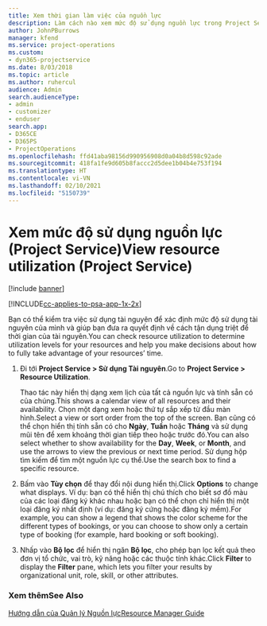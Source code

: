 ```yaml
---
title: Xem thời gian làm việc của nguồn lực
description: Làm cách nào xem mức độ sử dụng nguồn lực trong Project Service
author: JohnPBurrows
manager: kfend
ms.service: project-operations
ms.custom:
- dyn365-projectservice
ms.date: 8/03/2018
ms.topic: article
ms.author: ruhercul
audience: Admin
search.audienceType:
- admin
- customizer
- enduser
search.app:
- D365CE
- D365PS
- ProjectOperations
ms.openlocfilehash: ffd41aba98156d990956908d0a04b8d598c92ade
ms.sourcegitcommit: 418fa1fe9d605b8faccc2d5dee1b04b4e753f194
ms.translationtype: HT
ms.contentlocale: vi-VN
ms.lasthandoff: 02/10/2021
ms.locfileid: "5150739"
---
```

# <a name="view-resource-utilization-project-service"></a><span data-ttu-id="97d65-103">Xem mức độ sử dụng nguồn lực (Project Service)</span><span class="sxs-lookup"><span data-stu-id="97d65-103">View resource utilization (Project Service)</span></span>

[!include [banner](../includes/psa-now-project-operations.md)]

[!INCLUDE[cc-applies-to-psa-app-1x-2x](../includes/cc-applies-to-psa-app-1x-2x.md)]

<span data-ttu-id="97d65-104">Bạn có thể kiểm tra việc sử dụng tài nguyên để xác định mức độ sử dụng tài nguyên của mình và giúp bạn đưa ra quyết định về cách tận dụng triệt để thời gian của tài nguyên.</span><span class="sxs-lookup"><span data-stu-id="97d65-104">You can check resource utilization to determine utilization levels for your resources and help you make decisions about how to fully take advantage of your resources’ time.</span></span>  
  
1. <span data-ttu-id="97d65-105">Đi tới **Project Service > Sử dụng Tài nguyên**.</span><span class="sxs-lookup"><span data-stu-id="97d65-105">Go to **Project Service > Resource Utilization**.</span></span> 

     <span data-ttu-id="97d65-106">Thao tác này hiển thị dạng xem lịch của tất cả nguồn lực và tính sẵn có của chúng.</span><span class="sxs-lookup"><span data-stu-id="97d65-106">This shows a calendar view of all resources and their availability.</span></span> <span data-ttu-id="97d65-107">Chọn một dạng xem hoặc thứ tự sắp xếp từ đầu màn hình.</span><span class="sxs-lookup"><span data-stu-id="97d65-107">Select a view or sort order from the top of the screen.</span></span> <span data-ttu-id="97d65-108">Bạn cũng có thể chọn hiển thị tính sẵn có cho **Ngày**, **Tuần** hoặc **Tháng** và sử dụng mũi tên để xem khoảng thời gian tiếp theo hoặc trước đó.</span><span class="sxs-lookup"><span data-stu-id="97d65-108">You can also select whether to show availability for the **Day**, **Week**, or **Month**, and use the arrows to view the previous or next time period.</span></span> <span data-ttu-id="97d65-109">Sử dụng hộp tìm kiếm để tìm một nguồn lực cụ thể.</span><span class="sxs-lookup"><span data-stu-id="97d65-109">Use the search box to find a specific resource.</span></span>      
  
2. <span data-ttu-id="97d65-110">Bấm vào **Tùy chọn** để thay đổi nội dung hiển thị.</span><span class="sxs-lookup"><span data-stu-id="97d65-110">Click **Options** to change what displays.</span></span> <span data-ttu-id="97d65-111">Ví dụ: bạn có thể hiển thị chú thích cho biết sơ đồ màu của các loại đăng ký khác nhau hoặc bạn có thể chọn chỉ hiển thị một loại đăng ký nhất định (ví dụ: đăng ký cứng hoặc đăng ký mềm).</span><span class="sxs-lookup"><span data-stu-id="97d65-111">For example, you can show a legend that shows the color scheme for the different types of bookings, or you can choose to show only a certain type of booking (for example, hard booking or soft booking).</span></span>  

3. <span data-ttu-id="97d65-112">Nhấp vào **Bộ lọc** để hiển thị ngăn **Bộ lọc**, cho phép bạn lọc kết quả theo đơn vị tổ chức, vai trò, kỹ năng hoặc các thuộc tính khác.</span><span class="sxs-lookup"><span data-stu-id="97d65-112">Click **Filter** to display the **Filter** pane, which lets you filter your results by organizational unit, role, skill, or other attributes.</span></span>  
  
### <a name="see-also"></a><span data-ttu-id="97d65-113">Xem thêm</span><span class="sxs-lookup"><span data-stu-id="97d65-113">See Also</span></span>  
 [<span data-ttu-id="97d65-114">Hướng dẫn của Quản lý Nguồn lực</span><span class="sxs-lookup"><span data-stu-id="97d65-114">Resource Manager Guide</span></span>](../psa/resource-manager-guide.md)
